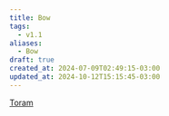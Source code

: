 ```yaml
---
title: Bow
tags:
  - v1.1
aliases:
  - Bow
draft: true
created_at: 2024-07-09T02:49:15-03:00
updated_at: 2024-10-12T15:15:45-03:00
---
```


[Toram](../26/Toram.md)